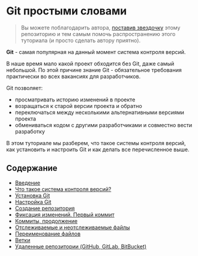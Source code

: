 # Git простыми словами

> Вы можете поблагодарить автора, [поставив звездочку](https://github.com/Imangazaliev/git-for-humans/stargazers) этому репозиторию и тем самым помочь распространению этого туториала (и просто сделать автору приятно).

**Git** - самая популярная на данный момент система контроля версий.

В наше время мало какой проект обходится без Git, даже самый небольшой. По этой причине знание Git - обязательное требования практически во всех вакансиях для разработчиков.

Git позволяет:

- просматривать историю изменений в проекте
- возращаться к старой версии проекта и обратно
- переключаться между несколькими альтернативными версиями проекта
- обмениваться кодом с другими разработчиками и совместно вести разработку

В этом туториале мы разберем, что такое системы контроля версий, как установить и настроить Git и как делать все перечисленное выше.

## Содержание

- [Введение](intro.md)
- [Что такое система контроля версий?](what-is-vcs.md)
- [Установка Git](install-git.md)
- [Настройка Git](configure-git.md)
- [Создание репозитория](create-repository.md)
- [Фиксация изменений. Первый коммит](first-commit.md)
- [Коммиты, продолжение](commits-second-part.md)
- [Отслеживаемые и неотслеживаемые файлы](tracked-and-untracked-files.md)
- [Переименование файлов](renaming-files.md)
- [Ветки](branches.md)
- [Удаленные репозитории (GitHub, GitLab, BitBucket)](remote-repository.md)
